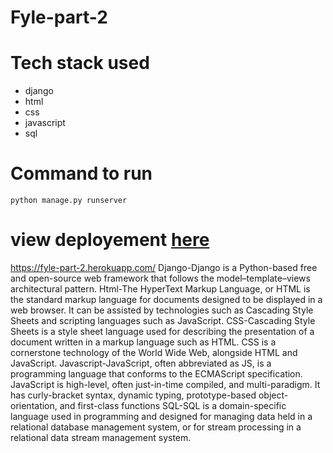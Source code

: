 # Fyle-part-2
# Tech stack used 
- django
- html
- css
- javascript
- sql
# Command to run
`python manage.py runserver`
# view deployement [here](https://fyle-part-2.herokuapp.com/)
https://fyle-part-2.herokuapp.com/
Django-Django is a Python-based free and open-source web framework that follows the model–template–views architectural pattern. 
Html-The HyperText Markup Language, or HTML is the standard markup language for documents designed to be displayed in a web browser. It can be assisted by technologies such as Cascading Style Sheets and scripting languages such as JavaScript.
CSS-Cascading Style Sheets is a style sheet language used for describing the presentation of a document written in a markup language such as HTML. CSS is a cornerstone technology of the World Wide Web, alongside HTML and JavaScript.
Javascript-JavaScript, often abbreviated as JS, is a programming language that conforms to the ECMAScript specification. JavaScript is high-level, often just-in-time compiled, and multi-paradigm. It has curly-bracket syntax, dynamic typing, prototype-based object-orientation, and first-class functions
SQL-SQL is a domain-specific language used in programming and designed for managing data held in a relational database management system, or for stream processing in a relational data stream management system.

